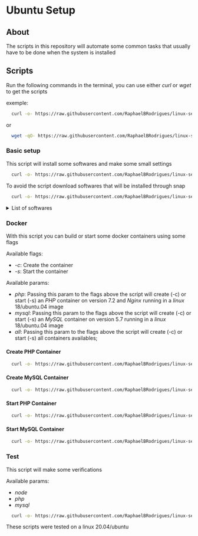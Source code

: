 # Ubuntu Setup

## About

The scripts in this repository will automate some common tasks that usually have to be done when the system is installed 

## Scripts

Run the following commands in the terminal, you can use either *curl* or *wget* to get the scripts

exemple:
```sh
  curl -o- https://raw.githubusercontent.com/RaphaelBRodrigues/linux-setup/master/ubuntu/setup.sh | bash;
```
or 
```sh
  wget -qO- https://raw.githubusercontent.com/RaphaelBRodrigues/linux-setup/master/ubuntu/setup.sh | bash;
```


### Basic setup

This script will install some softwares and make some small settings

```sh
  curl -o- https://raw.githubusercontent.com/RaphaelBRodrigues/linux-setup/master/ubuntu/setup.sh | bash;
```

To avoid the script download softwares that will be installed through snap
```sh
  curl -o- https://raw.githubusercontent.com/RaphaelBRodrigues/linux-setup/master/ubuntu/setup.sh | bash -s -- --no-snap
```

<details>
  <summary>
      List of softwares
  </summary>
  <ul>
    <li>
      <a target="_blank" href="https://dbeaver.io/">
        Dbeaver (dpkg)
      </a>
    </li>
    <li>
      <a target="_blank" href="https://www.docker.com/">
        Docker (apt)
      </a>
    </li>
    <li>
      <a target="_blank" href="https://git-scm.com/">
        Git (apt)
      </a>
    </li>
    <li>
      <a target="_blank" href="https://github.com/linuxdeepin/deepin-terminal">
        Deepin terminal (apt)
      </a>
    </li>
    <li>
      <a target="_blank" href="https://www.google.com/intl/pt-BR/chrome/">
        Google Chrome (apt)
      </a>
    </li>
    <li>
      <a target="_blank" href="https://store.steampowered.com/?l=portuguese">
        Steam (dpkg)
      </a>
    </li>
    <li>
      <a target="_blank" href="https://www.java.com/pt-BR/">
        Java (apt)
      </a>
    </li>
    <li>
      <a target="_blank" href="https://nodejs.org/en/">
        NodeJs (apt)
      </a>
    </li>
    <li>
      <a target="_blank" href="https://dbeaver.io/">
        NPM (apt)
      </a>
    </li>
    <li>
      <a target="_blank" href="https://yarnpkg.com/">
        Yarn (npm)
      </a>
    </li>
    <li>
      <a target="_blank" href="https://www.npmjs.com/package/nodemon">
        Nodemon (npm)
      </a>
    </li>
    <li>
      <a target="_blank" href="https://github.com/nvm-sh/nvm">
        NVM (cURL)
      </a>
    </li>
    <li>
      <a target="_blank" href="https://code.visualstudio.com/">
        VSCode (snap)
      </a>
    </li>
    <li>
      <a target="_blank" href="https://www.spotify.com/br/">
        Spotify (snap)
      </a>
    </li>
    <li>
      <a target="_blank" href="https://discord.com/">
        Discord (snap)
      </a>
    </li>
    <li>
      <a target="_blank" href="https://insomnia.rest/download">
        Insomnia (snap)
      </a>
    </li>
    <li>
      <a target="_blank" href="https://github.com/debauchee/barrier">
        Barrier (snap)
      </a>
    </li>
  </ul>
</details>

### Docker

With this script you can build or start some docker containers using some flags

Available flags:
* *-c*: Create the container
* *-s*: Start the container

Available params:
* *php*: Passing this param to the flags above the script will create (-c) or start (-s) an *PHP* container on version 7.2 and *Nginx* running in a *linux* 18/ubuntu.04 image
* *mysql*: Passing this param to the flags above the script will create (-c) or start (-s) an *MySQL* container on version 5.7 running in a *linux* 18/ubuntu.04 image
* *all*: Passing this param to the flags above the script will create (-c) or start (-s) all containers availables; 


#### Create PHP Container

```sh
  curl -o- https://raw.githubusercontent.com/RaphaelBRodrigues/linux-setup/master/ubuntu/docker.sh | bash -s -- -c php;
```

#### Create MySQL Container

```sh
  curl -o- https://raw.githubusercontent.com/RaphaelBRodrigues/linux-setup/master/ubuntu/docker.sh | bash -s -- -c mysql;
```

#### Start PHP Container

```sh
  curl -o- https://raw.githubusercontent.com/RaphaelBRodrigues/linux-setup/master/ubuntu/docker.sh | bash -s -- -s php;
```

#### Start MySQL Container

```sh
  curl -o- https://raw.githubusercontent.com/RaphaelBRodrigues/linux-setup/master/ubuntu/docker.sh | bash -s -- -s mysql;
```

### Test 
  This script will make some verifications 

  Available params:
* *node*
* *php*
* *mysql*


```sh
  curl -o- https://raw.githubusercontent.com/RaphaelBRodrigues/linux-setup/master/ubuntu/test.sh | bash -s -- php;
```



These scripts were tested on a linux 20.04/ubuntu 
